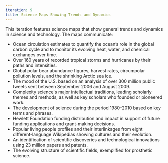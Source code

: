 ```yaml
---
iteration: 9
title: Science Maps Showing Trends and Dynamics
---
```

This iteration features science maps that show general trends and dynamics in science and technology. The maps communicate:

*   Ocean circulation estimates to quantify the ocean’s role in the global carbon cycle and to monitor its evolving heat, water, and chemical exchanges over time.
*   Over 160 years of recorded tropical storms and hurricanes by their paths and intensities.
*   Global polar bear abundance figures, harvest rates, circumpolar pollution levels, and the shrinking Arctic sea ice.
*   The mood of the U.S. based on an analysis of over 300 million public tweets sent between September 2006 and August 2009.
*   Complexity science's major intellectual traditions, leading scholarly themes and methods, as well as key scholars who founded or pioneered work.
*   The development of science during the period 1980–2010 based on key terms and phrases.
*   Hewlett Foundation funding distribution and impact in support of future funding applications and grant-making decisions.
*   Popular living people profiles and their interlinkages from eight different-language Wikipedias showing cultures and their evolution.
*   An identification of scientific discoveries and technological innovations using 23 million papers and patents.
*   The evolving structure of scientific fields, exemplified for prosthetic science.